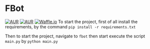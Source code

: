 # FBot
[![AUR](https://img.shields.io/aur/license/yaourt.svg?style=plastic)]() [![AUR](https://img.shields.io/badge/python-2.6%2C%202.7%2C%203.3%2C%203.4%2C%203.5%2C%203.6-blue.svg?style=plastic)]() [![Waffle.io](https://img.shields.io/waffle/label/evancohen/smart-mirror/in%20progress.svg)]()
To start the project, first of all install the requirements, by the command `pip install -r requirements.txt`

Then to start the project, navigate to `fbot` then start execute the script `main.py` by `python main.py`
